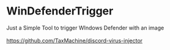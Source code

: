 # WinDefenderTrigger
Just a Simple Tool to trigger WIndows Defender with an image <br><br>
https://github.com/TaxMachine/discord-virus-injector
